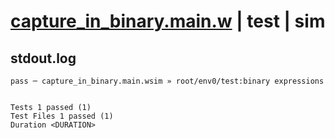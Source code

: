 # [capture_in_binary.main.w](../../../../../examples/tests/valid/capture_in_binary.main.w) | test | sim

## stdout.log
```log
pass ─ capture_in_binary.main.wsim » root/env0/test:binary expressions
 
 
Tests 1 passed (1)
Test Files 1 passed (1)
Duration <DURATION>
```


